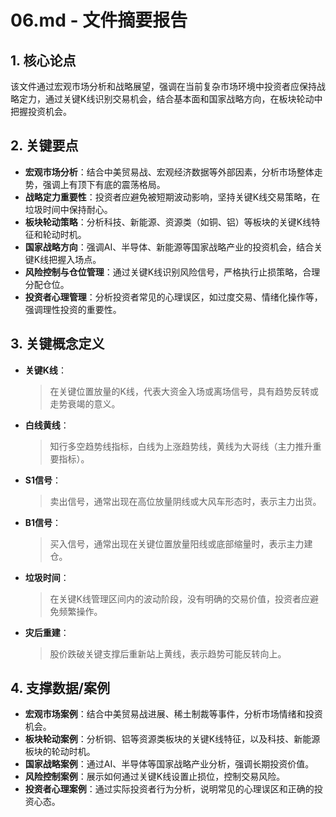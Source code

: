 # 06.md - 文件摘要报告

## 1. 核心论点
该文件通过宏观市场分析和战略展望，强调在当前复杂市场环境中投资者应保持战略定力，通过关键K线识别交易机会，结合基本面和国家战略方向，在板块轮动中把握投资机会。

## 2. 关键要点
- **宏观市场分析**：结合中美贸易战、宏观经济数据等外部因素，分析市场整体走势，强调上有顶下有底的震荡格局。
- **战略定力重要性**：投资者应避免被短期波动影响，坚持关键K线交易策略，在垃圾时间中保持耐心。
- **板块轮动策略**：分析科技、新能源、资源类（如铜、铝）等板块的关键K线特征和轮动时机。
- **国家战略方向**：强调AI、半导体、新能源等国家战略产业的投资机会，结合关键K线把握入场点。
- **风险控制与仓位管理**：通过关键K线识别风险信号，严格执行止损策略，合理分配仓位。
- **投资者心理管理**：分析投资者常见的心理误区，如过度交易、情绪化操作等，强调理性投资的重要性。

## 3. 关键概念定义
- **关键K线**：
  > 在关键位置放量的K线，代表大资金入场或离场信号，具有趋势反转或走势衰竭的意义。
- **白线黄线**：
  > 知行多空趋势线指标，白线为上涨趋势线，黄线为大哥线（主力推升重要指标）。
- **S1信号**：
  > 卖出信号，通常出现在高位放量阴线或大风车形态时，表示主力出货。
- **B1信号**：
  > 买入信号，通常出现在关键位置放量阳线或底部缩量时，表示主力建仓。
- **垃圾时间**：
  > 在关键K线管理区间内的波动阶段，没有明确的交易价值，投资者应避免频繁操作。
- **灾后重建**：
  > 股价跌破关键支撑后重新站上黄线，表示趋势可能反转向上。

## 4. 支撑数据/案例
- **宏观市场案例**：结合中美贸易战进展、稀土制裁等事件，分析市场情绪和投资机会。
- **板块轮动案例**：分析铜、铝等资源类板块的关键K线特征，以及科技、新能源板块的轮动时机。
- **国家战略案例**：通过AI、半导体等国家战略产业分析，强调长期投资价值。
- **风险控制案例**：展示如何通过关键K线设置止损位，控制交易风险。
- **投资者心理案例**：通过实际投资者行为分析，说明常见的心理误区和正确的投资心态。